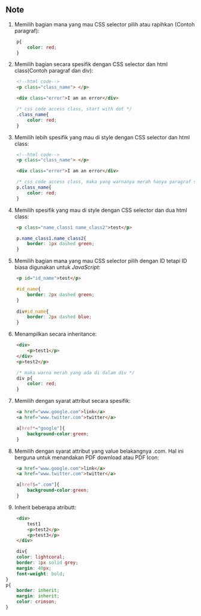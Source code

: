 ## Note

1. Memilih bagian mana yang mau CSS selector pilih atau rapihkan (Contoh paragraf):
```css
    p{
        color: red;
    }
```

2. Memilih bagian secara spesifik dengan CSS selector dan html class(Contoh paragraf dan div):
```html
    <!--html code-->
    <p class="class_name"> </p>

    <div class="error">I am an error</div>
```
```css
    /* css code access class, start with dot */
    .class_name{
        color: red;
    }
```

3. Memilih lebih spesifik yang mau di style dengan CSS selector dan html class:
```html
    <!--html code-->
    <p class="class_name"> </p>

    <div class="error">I am an error</div>
```
```css
    /* css code access class, maka yang warnanya merah hanya paragraf saja */
    p.class_name{
        color: red;
    }
```

4. Memilih spesifik yang mau di style dengan CSS selector dan dua html class:
```html
    <p class="name_class1 name_class2">test</p>
```
```css
    p.name_class1.name_class2{
        border: 1px dashed green;
    }
```

5. Memilih bagian mana yang mau CSS selector pilih dengan ID tetapi ID biasa digunakan untuk *JavaScript*:
```html
    <p id="id_name">test</p>
```
```css
    #id_name{
        border: 2px dashed green;
    }
    
    div#id_name{
        border: 2px dashed blue;
    }
```

6. Menampilkan secara inheritance:
```html
    <div>
        <p>test1</p>
    </div>
    <p>test2</p>
```
```css
    /* maka warna merah yang ada di dalam div */
    div p{
        color: red;
    }
```
7. Memilih dengan syarat attribut secara spesifik:
```html
    <a href="www.google.com">link</a>
    <a href="www.twitter.com">twitter</a>
```
```css
    a[href*="google"]{
        background-color:green;
    }
```

8. Memilih dengan syarat attribut yang value belakangnya .com. Hal ini berguna untuk menandakan PDF download atau PDF Icon:
```html
    <a href="www.google.com">link</a>
    <a href="www.twitter.com">twitter</a>
```
```css
    a[href$=".com"]{
        background-color:green;
    }
```

9. Inherit beberapa atributt:
```html
    <div>
        test1
        <p>test2</p>
        <p>test3</p>
    </div>

```

```css
    div{
    color: lightcoral;
    border: 1px solid grey;
    margin: 40px;
    font-weight: bold;
}
p{
    border: inherit;
    margin: inherit;
    color: crimson;
}
```